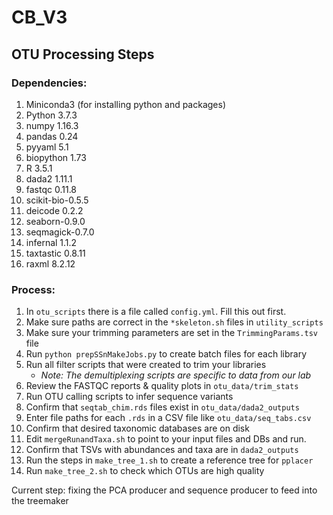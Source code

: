 # CB_V3

## OTU Processing Steps

### Dependencies:

1. Miniconda3 (for installing python and packages)
2. Python 3.7.3
3. numpy 1.16.3
4. pandas 0.24
5. pyyaml 5.1
6. biopython 1.73
7. R 3.5.1
8. dada2 1.11.1
9. fastqc 0.11.8
10. scikit-bio-0.5.5
11. deicode 0.2.2
12. seaborn-0.9.0
13. seqmagick-0.7.0
14. infernal 1.1.2
15. taxtastic 0.8.11
16. raxml 8.2.12


### Process:

1. In `otu_scripts` there is a file called `config.yml`. Fill this out first.
2. Make sure paths are correct in the `*skeleton.sh` files in `utility_scripts`
3. Make sure your trimming parameters are set in the `TrimmingParams.tsv` file
4. Run `python prepSSnMakeJobs.py` to create batch files for each library
5. Run all filter scripts that were created to trim your libraries
	* _Note: The demultiplexing scripts are specific to data from our lab_
6. Review the FASTQC reports & quality plots in `otu_data/trim_stats`
7. Run OTU calling scripts to infer sequence variants
8. Confirm that `seqtab_chim.rds` files exist in `otu_data/dada2_outputs`
9. Enter file paths for each `.rds` in a CSV file like `otu_data/seq_tabs.csv`
10. Confirm that desired taxonomic databases are on disk
11. Edit `mergeRunandTaxa.sh` to point to your input files and DBs and run.
12. Confirm that TSVs with abundances and taxa are in `dada2_outputs`
13. Run the steps in `make_tree_1.sh` to create a reference tree for `pplacer`
14. Run `make_tree_2.sh` to check which OTUs are high quality

Current step: fixing the PCA producer and sequence producer to feed into the treemaker